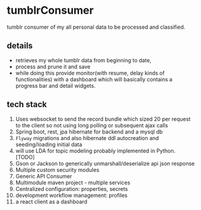 # tumblrConsumer
tumblr consumer of my all personal data to be processed and classified.

## details

- retrieves my whole tumblr data from beginning to date, 
- process and prune it and save 
- while doing this provide monitor(with resume, delay kinds of functionalities) with a dashboard which will basically contains a progress bar and detail widgets.

## tech stack 

1. Uses websocket to send the record bundle which sized 20 per request to the client so not using long polling or subsequent ajax calls
2. Spring boot, rest, jpa hibernate for backend and a mysql db
3. `Flyway` migrations and also hibernate ddl autocreation and seeding/loading initial data
4. will use LDA for topic modeling probably implemented in Python. [TODO]
5. Gson or Jackson to generically unmarshall/deserialize api json response
6. Multiple custom security modules
7. Generic API Consumer
8. Multimodule maven project - multiple services
9. Centralized configuration: properties, secrets
10. development workflow management: profiles
11. a react client as a dashboard

